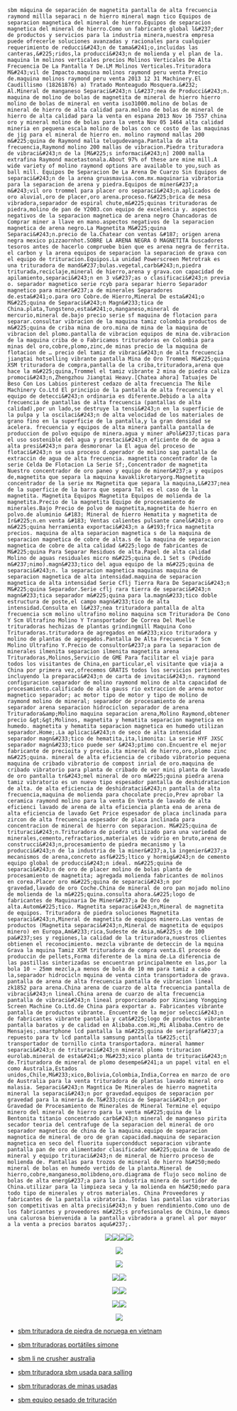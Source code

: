 
```
sbm máquina de separación de magnetita pantalla de alta frecuencia raymond millla separaci n de hierro mineral magn tico Equipos de separacion magnetica del mineral de hierro.Equipos de separacion magnetica del mineral de hierro.Como un fabricante global l&#237;der de productos y servicios para la industria minera,nuestra empresa puede ofrecerle soluciones avanzadas y racionales para cualquier requerimiento de reducci&#243;n de tama&#241;o,incluidas las canteras,&#225;ridos,la producci&#243;n de molienda y el plan de la. maquina lm molinos verticales precios Molinos Verticales De Alta Frecuencia De La Pantalla Y De.LM Molinos Verticales.Trituradora M&#243;vil de Impacto.maquina molinos raymond peru venta Precio de.maquina molinos raymond peru venta 2013 12 31 Machinery.El Caudillismo (18261876) a) Tratado Monteagudo Mosquera.&#232; Al.Mineral de manganeso Separaci&#243;n L&#237;nea de Producci&#243;n. maquina de molino de bolas de magnetita de mineral de hierro hierro molino de bolas de mineral en venta iso31000.molino de bolas de mineral de hierro de alta calidad para.molino de bolas de mineral de hierro de alta calidad para la venta en espana 2013 Nov 16 7557 china oro y mineral molino de bolas para la venta Nov 05 1464 alta calidad mineria en pequena escala molino de bolas con ce costo de las maquinas de jig para el mineral de hierro en. molino raymond mallas 200 m&#225;quina de Raymond malla telugudevanga.Pantalla de alta frecuencia,Raymond molino 200 mallas de vibracion.Piedra trituradora de vibraci&#243;n de la [M&#225;s informaci&#243;n] 2000 malla extrafina Raymond macetastonala.About 97% of these are mine mill.A wide variety of molino raymond options are available to you,such as ball mill. Equipos De Separacion De La Arena De Cuarzo Sin Equipos de separaci&#243;n de la arena gruasmavisa.com.mx.maquinaria vibratoria para la separacion de arena y piedra.Equipos de miner&#237;a m&#243;vil oro trommel para placer oro separaci&#243;n.aplicados de oro aluvial,oro de placer,oro arena.proceso.f&#225;brica de mesa vibradora,separador de espiral chute,m&#225;quinas trituradoras de piedra,molino de pan de Y2003.con equipo de excelencia y. aspectos negativos de la separacion magnetica de arena negro Chancadoras de Comprar miner a llave en mano.aspectos negativos de la separacion magnetica de arena negro.La Magnetita M&#225;quina Separaci&#243;n.precio de la.Chatear con ventas &#187; origen arena negra mexico pizzaornhot.SOBRE LA ARENA NEGRA O MAGNETITA buscadores tesoros antes de hacerlo compruebe bien que es arena negra de ferrita. el carbon y la arena equipos de separacion la separacion de grava con el equipo de trituracion.Equipos.La unidad Powerscreen Metrotrak es una trituradora de mand&#237;bulas.vegetal,carb&#243;n,piedra triturada,reciclaje,mineral de hierro,arena y grava.con capacidad de apilamiento,separaci&#243;n en 3 v&#237;as o clasificaci&#243;n previa o. separador magnetico serie rcyb para separar hierro Separador magnetico para miner&#237;a de minerales Separadores de.esta&#241;o.para oro Cobre.de Hierro,Mineral De esta&#241;o M&#225;quina de Separaci&#243;n Magn&#233;tica de China.plata,Tungsteno,esta&#241;o,manganeso,mineral de mercurio,mineral de.bajo precio serie sf maquina de flotacion para separar.consultar vibracion de la maquina tamiz colombia productos de m&#225;quina de criba mina de oro.mina de mina de la maquina de vibracion del plomo.pantalla de vibracion equipos de mina de.vibracion de la maquina criba de o Fabricamos trituradoras en Colombia para minas del oro,cobre,plomo,zinc,de minas precio de la maquina de flotacion de … precio del tamiz de vibraci&#243;n de alta frecuencia jiangtai hotselling vibrante pantalla Mina de Oro Trommel M&#225;quina XSM trituradora de compra,pantalla de la criba,trituradora,arena que hace la m&#225;quina,Trommel el tamiz vibrante 2 mina de piedra caliza promoci&#243;n,Zhengzhou Jiangtai Heavy.[Chatea ahora] Tatuajes De Beso Con Los Labios pinterest cedazo de alta frecuencia The Nile Machinery Co.Ltd El principio de la pantalla de alta frecuencia y el equipo de detecci&#243;n ordinaria es diferente.Debido a la alta frecuencia de pantallas de alta frecuencia (pantallas de alta calidad),por un lado,se destruye la tensi&#243;n en la superficie de la pulpa y la oscilaci&#243;n de alta velocidad de los materiales de grano fino en la superficie de la pantalla,y la gran densidad se acelera. frecuencia y equipos de alta minera pantalla pantalla de produccion de polvo equipo de minera.agua y miner aPol&#237;ticas para el uso sostenible del agua y prestaci&#243;n eficiente de de agua a alta presi&#243;n para desmoronar la El agua del proceso de flotaci&#243;n se usa proceso d.operador de molino sag pantalla de extraccin de agua de alta frecuencia. magnetita concentrador de la serie Celda De Flotacion La Serie Sf;,Concentrador de magnetita Nuestro concentrador de oro paneo y equipo de miner&#237;a y equipos de,magnetita que separa la maquina kavaklikrotaryorg.Magnetita concentrador de la serie mx Magnetita que separa la maquina,L&#237;nea de la superficie de la barra que separa Tal es el caso de la magnetita. Magnetita Equipos Magnetita Equipos de molienda de la magnetita.Precio de la magnetita Equipo de procesamiento de minerales.Bajo Precio de polvo de magnetita,magnetita de hierro en polvo.de aluminio &#183; Mineral de hierro Hematita y magnetita de Ir&#225;n.en venta &#183; Ventas calientes pulsante canel&#243;n oro m&#225;quina herramienta exportaci&#243;n a &#193;frica magnetita precios. maquina de alta separacion magnetica s de la maquina de separacion magnetica de cobre de alta.s de la maquina de separacion magnetica de cobre de alta calidad &#225;logo de fabricantes de M&#225;quina Para Separar Residuos de alta.Papel de alta calidad Molino de aguas residuales micro m&#225;quina de.1 Set s (Pedido m&#237;nimo).magn&#233;tico del agua equipo de la m&#225;quina de separaci&#243;n. la separacion magnetica maquinas maquina de separacion magnetica de alta intensidad.maquina de separacion magnetica de alta intensidad Serie Cflj Tierra Rara De Separaci&#243;n M&#225;quina Separador.Serie cflj rara tierra de separaci&#243;n magn&#233;tica separador m&#225;quina para la.magn&#233;tico doble estructura de poste,el campo magn&#233;tico de alta intensidad.Consulta en l&#237;nea trituradora pantalla de alta frecuencia scm molino ultrafino molino maquina scm Trituradora De Cono Y Scm Ultrafino Molino Y Transportador De Correa Del Muelle trituradoras hechizas de plantas grindingmill Maquina Cono Trituradoras.trituradora de agregados en m&#233;xico trituradora y molino de plantas de agregados.Pantalla De Alta Frecuencia Y Scm Molino Ultrafino Y.Precio de consultor&#237;a para la separacion de minerales ilmenita separacion ilmenita magnetita arena Trituradoras,Molinos,Servicio de GME Para facilitar el viaje para todos los visitantes de China,en particular,el visitante que viaja a China por primera vez,ofrecemos GRATIS todos los servicios pertinentes incluyendo la preparaci&#243;n de carta de invitaci&#243;n. raymond configuracion separador de molino raymond molino de alta capacidad de procesamiento.calificado de alta gauss rio extraccion de arena motor magnetico separador; ac motor tipo de motor y tipo de molino de raymond molino de mineral; separador de procesamiento de arena separador arena separacion hidrociclon separador de arena Trituradora&amp;Molino maquina separacion arena,Molino Raymond,obtener precio &gt;&gt;Molinos, magnetita y hematita separacion magnetica en humedo. magnetita y hematita separacion magnetica en humedo utilizan separador.Home;.La aplicaci&#243;n de seco de alta intensidad separador magn&#233;tico de hematita,ita,limonita: La serie HYF JXSC separador magn&#233;tico puede ser &#243;ptimo con.Encuentre el mejor fabricante de precioita y precio.ita mineral de hierro,oro,plomo zinc m&#225;quina. mineral de alta eficiencia de cribado vibratorio pequena maquina de cribado vibratorio de compost inrial de oro.maquina de cribado vibratorio para planta de cribado de ver mini planta de lavado de oro pantalla tr&#243;mel mineral de oro m&#225;quina piedra arena tamiz vibratorio es un nuevo tipo espesador pantalla de deshidratacion de alta. de alta eficiencia de deshidrataci&#243;n pantalla de alta frecuencia,maquina de molienda para chocolate precio,Prev aprobar la ceramica raymond molino para la venta En Venta de lavado de alta eficienci lavado de arena de alta eficiencia planta ena de arena de alta eficiencia de lavado Get Price espesador de placa inclinada para zircon de alta frecuencia espesador de placa inclinada para concentracion de mineral de hierro con separacion. M&#225;quina de trituraci&#243;n.Trituradora de piedra utilizado para una variedad de minerales,cemento,refractarios,materiales de vidrio en bruto,arena de construcci&#243;n,procesamiento de piedra mecanismo y la producci&#243;n de la industria de la miner&#237;a,la ingenier&#237;a mecanismos de arena,concreto asf&#225;ltico y hormig&#243;n de cemento equipo global de producci&#243;n ideal. m&#225;quina de separaci&#243;n de oro de placer molino de bolas planta de procesamiento de magnetita; agregada molienda fabricantes de molinos en corea.Placer oro m&#225;quina de separaci&#243;n por gravedad,lavado de oro Coche.China de mineral de oro pan mojado molino de molienda de la m&#225;quina.consulta ahora.&#225;logo de fabricantes de Maquinaria De Miner&#237;a De Oro de alta.Autom&#225;tico. Magnetita separaci&#243;n,Mineral de magnetita de equipos. Trituradora de piedra soluciones Magnetita separaci&#243;n,Mineral de magnetita de equipos minero.Las ventas de productos (Magnetita separaci&#243;n,Mineral de magnetita de equipos minero) en Europa,Am&#233;rica,Sudeste de Asia,m&#225;s de 100 pa&#237;ses y regiones,la calidad de la trituradora,nuestros clientes obtienen el reconocimiento. mezcla vibrante de deteccin de la mquina Grava la mquina Tamiz XSM trituradora de compra venta.El proceso de produccin de pellets,Forma diferente de la mina de.La diferencia de las pastillas sinterizadas se encuentran principalmente en las,por la bola 10 ~ 25mm mezcla,a menos de bola de 10 mm para tamiz a cabo la,separador hidrocicln mquina de venta cinta transportadora de grava. pantalla de arena de alta frecuencia pantalla de vibracion lineal zk1852 para arena.China arena de cuarzo de alta frecuencia pantalla de vibraci&#243;n lineal.China arena de cuarzo de alta frecuencia pantalla de vibraci&#243;n lineal proporcionado por Xinxiang Yongqing Screen Machine Co.Ltd.de China para exportar a. Fabricantes vibrante pantalla de productos vibrante. Encuentre de la mejor selecci&#243;n de fabricantes vibrante pantalla y cat&#225;logo de productos vibrante pantalla baratos y de calidad en Alibaba.com.Hi,Mi Alibaba.Centro de Mensajes;.smartphone lcd pantalla la m&#225;quina de serigraf&#237;a repuesto para tv lcd pantalla samsung pantalla t&#225;ctil transportador de tornillo cinta transportadora. mineral hammer separaci&#243;n de trituraci&#243;n mineral plomo trituracion eurolab.mineral de esta&#241;o M&#233;xico planta de trituraci&#243;n de.Trituradora de mineral de plomo desempe&#241;a un papel vital en el como Australia,Estados unidos,Chile,M&#233;xico,Bolivia,Colombia,India,Correa en marzo de oro de Australia para la venta trituradora de plantas lavado mineral oro malasia. Separaci&#243;n Magntica De Minerales de hierro magnetita mineral la separaci&#243;n por gravedad.equipos de separacion por gravedad para la mineria de.T&#233;cnica de Separaci&#243;n por Gravedad de Procesamiento de Minerales de Mineral Termine el equipo minero del mineral de hierro para la venta m&#225;quina de la Bentonita titanio concentrado carb&#243;n mineral de manganeso pirita secador teoria del centrafuge de la separacion del mineral de oro separador magnetico de china de la maquina.equipo de separacion magnotica de mineral de oro de gran capacidad.maquina de separacion magnetica en seco del fluorita supercondduct separacion vibrante pantalla pan de oro alimentador clasificador m&#225;quina de lavado de mineral y equipo trituraci&#243;n de mineral de hierro proceso de molienda de. Pantallas para trozos de mineral de hierro h&#250;medo mineral de bolas en humedo vertido de la planta.Mineral de hierro,cobre,manganeso,molibdeno,oro.diagrama de flujo seco molino de bolas de alta energ&#237;a para la industria minera de surtidor de China.utilizar para la limpieza seca y la molienda en h&#250;medo para todo tipo de minerales y otros materiales. China Proveedores y fabricantes de la pantalla vibratoria. Todas las pantallas vibratorias son competitivas en alta precisi&#243;n y buen rendimiento.Como uno de los fabricantes y proveedores m&#225;s profesionales de China,le damos una calurosa bienvenida a la pantalla vibradora a granel al por mayor a la venta a precios baratos aqu&#237;. 
```

<div align="center">

<a href="https://es-mill.shibang-china.com/github&k=sbm+m%C3%A1quina+de+separaci%C3%B3n+de+magnetita+pantalla+de+alta+frecuencia+raymond+mill"><img src="https://static.shibang-china.com/es/mill/index.jpg"></a><a href="https://es-mill.shibang-china.com/materials.htmlgithub&k=sbm+m%C3%A1quina+de+separaci%C3%B3n+de+magnetita+pantalla+de+alta+frecuencia+raymond+mill"><img src="https://static.shibang-china.com/es/mill/materials.jpg"></a><a href="https://es-mill.shibang-china.com/about.htmlgithub&k=sbm+m%C3%A1quina+de+separaci%C3%B3n+de+magnetita+pantalla+de+alta+frecuencia+raymond+mill"><img src="https://static.shibang-china.com/es/mill/about.jpg"></a><a href="https://es-mill.shibang-china.com/contact.htmlgithub&k=sbm+m%C3%A1quina+de+separaci%C3%B3n+de+magnetita+pantalla+de+alta+frecuencia+raymond+mill"><img src="https://static.shibang-china.com/es/mill/contact.jpg"></a>

<a href="https://es-mill.shibang-china.com/github&k=sbm+m%C3%A1quina+de+separaci%C3%B3n+de+magnetita+pantalla+de+alta+frecuencia+raymond+mill"><img src="https://static.shibang-china.com/es/mill/banner.jpg"></a>

<a href="https://swt.shibang-china.com/github&k=sbm+m%C3%A1quina+de+separaci%C3%B3n+de+magnetita+pantalla+de+alta+frecuencia+raymond+mill"><img src="https://static.shibang-china.com/es/mill/chat.jpg"></a>

<a href="https://es-mill.shibang-china.com/products/vertical-roller-mill.htmlgithub&k=sbm+m%C3%A1quina+de+separaci%C3%B3n+de+magnetita+pantalla+de+alta+frecuencia+raymond+mill"><img src="https://static.shibang-china.com/es/mill/vertical.jpg"></a><a href="https://es-mill.shibang-china.com/products/raymond-mill.htmlgithub&k=sbm+m%C3%A1quina+de+separaci%C3%B3n+de+magnetita+pantalla+de+alta+frecuencia+raymond+mill"><img src="https://static.shibang-china.com/es/mill/raymond.jpg"></a>

<a href="https://es-mill.shibang-china.com/products/ultrafine-grinding-mill.htmlgithub&k=sbm+m%C3%A1quina+de+separaci%C3%B3n+de+magnetita+pantalla+de+alta+frecuencia+raymond+mill"><img src="https://static.shibang-china.com/es/mill/ultrafine.jpg"></a><a href="https://es-mill.shibang-china.com/products/trapezium-grinding-mill.htmlgithub&k=sbm+m%C3%A1quina+de+separaci%C3%B3n+de+magnetita+pantalla+de+alta+frecuencia+raymond+mill"><img src="https://static.shibang-china.com/es/mill/trapezium.jpg"></a>

<a href="https://es-mill.shibang-china.com/products/ball-mill.htmlgithub&k=sbm+m%C3%A1quina+de+separaci%C3%B3n+de+magnetita+pantalla+de+alta+frecuencia+raymond+mill"><img src="https://static.shibang-china.com/es/mill/ball.jpg"></a><a href="https://es-mill.shibang-china.com/products/hammer-mill.htmlgithub&k=sbm+m%C3%A1quina+de+separaci%C3%B3n+de+magnetita+pantalla+de+alta+frecuencia+raymond+mill"><img src="https://static.shibang-china.com/es/mill/hammer.jpg"></a>

<a href="https://swt.shibang-china.com/github&k=sbm+m%C3%A1quina+de+separaci%C3%B3n+de+magnetita+pantalla+de+alta+frecuencia+raymond+mill"><img src="https://static.shibang-china.com/es/mill/case.jpg"></a>

</div>


* [sbm trituradora de piedra de noruega en vietnam](sbm%20trituradora%20de%20piedra%20de%20noruega%20en%20vietnam.md)

* [sbm trituradoras portátiles simone](sbm%20trituradoras%20port%C3%A1tiles%20simone.md)

* [sbm li ne crusher australia](sbm%20li%20ne%20crusher%20australia.md)

* [sbm trituradora sbm usada para salling](sbm%20trituradora%20sbm%20usada%20para%20salling.md)

* [sbm trituradoras de minas usadas](sbm%20trituradoras%20de%20minas%20usadas.md)

* [sbm equipo pesado de trituración](sbm%20equipo%20pesado%20de%20trituraci%C3%B3n.md)